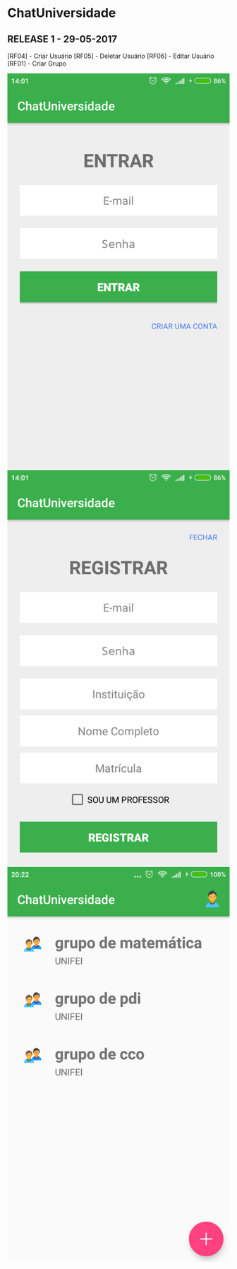 # ChatUniversidade

## RELEASE 1 - 29-05-2017

[RF04] - Criar Usuário
[RF05] - Deletar Usuário
[RF06] - Editar Usuário
[RF01] - Criar Grupo

![](https://github.com/natanmorais/ChatUniversidade/blob/master/1.png?raw=true)
![](https://github.com/natanmorais/ChatUniversidade/blob/master/2.png?raw=true)
![](https://github.com/natanmorais/ChatUniversidade/blob/master/3.png?raw=true)
